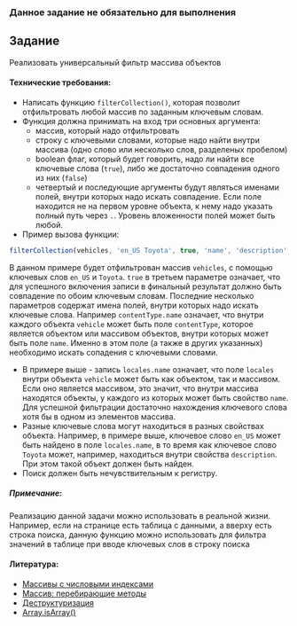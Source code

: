### Данное задание не обязательно для выполнения

## Задание

Реализовать универсальный фильтр массива объектов

#### Технические требования:
- Написать функцию `filterCollection()`, которая позволит отфильтровать любой массив по заданным ключевым словам.
- Функция должна принимать на вход три основных аргумента:
  - массив, который надо отфильтровать
  - строку с ключевыми словами, которые надо найти внутри массива (одно слово или несколько слов, разделеных пробелом)
  - boolean флаг, который будет говорить, надо ли найти все ключевые слова (`true`), либо же достаточно совпадения одного из них (`false`)
  - четвертый и последующие аргументы будут являться именами полей, внутри которых надо искать совпадение. Если поле находится не на первом уровне объекта, к нему надо указать полный путь через `.`. Уровень вложенности полей может быть любой.
- Пример вызова функции:

```javascript
filterCollection(vehicles, 'en_US Toyota', true, 'name', 'description', 'contentType.name', 'locales.name', 'locales.description')
```
   В данном примере будет отфильтрован массив `vehicles`, с помощью ключевых слов `en_US` и `Toyota`. `true` в третьем параметре означает, что для успешного включения записи в финальный результат должно быть совпадение по обоим ключевым словам. Последние несколько параметров содержат имена полей, внутри которых надо искать ключевые слова. Например `contentType.name` означает, что внутри каждого объекта `vehicle` может быть поле `contentType`, которое является объектом или массивом объектов, внутри которых может быть поле `name`. Именно в этом поле (а также в других указанных) необходимо искать сопадения с ключевыми словами.
- В примере выше - запись `locales.name` означает, что поле `locales` внутри объекта `vehicle` может быть как объектом, так и массивом. Если оно является массивом, это значит, что внутри массива находятся объекты, у каждого из которых может быть свойство `name`. Для успешной фильтрации достаточно нахождения ключевого слова хотя бы в одном из элементов массива.
- Разные ключевые слова могут находиться в разных свойствах объекта. Например, в примере выше, ключевое слово `en_US` может быть найдено в поле `locales.name`, в то время как ключевое слово `Toyota` может, например, находиться внутри свойства `description`. При этом такой объект должен быть найден.
- Поиск должен быть нечувствительным к регистру.

##### Примечание: 
Реализацию данной задачи можно использовать в реальной жизни. Например, если на странице есть таблица с данными, а вверху есть строка поиска, данную функцию можно использовать для фильтра значений в таблице при вводе ключевых слов в строку поиска 

#### Литература:
- [Массивы с числовыми индексами](http://learn.javascript.ru/array)
- [Массив: перебирающие методы](http://learn.javascript.ru/array-iteration)
- [Деструктуризация](http://learn.javascript.ru/destructuring)
- [Array.isArray()](https://developer.mozilla.org/ru/docs/Web/JavaScript/Reference/Global_Objects/Array/isArray)